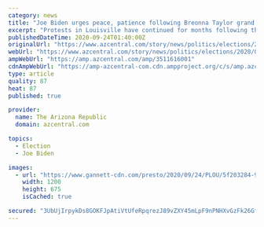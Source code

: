 ```yaml
---
category: news
title: "Joe Biden urges peace, patience following Breonna Taylor grand jury decision"
excerpt: "Protests in Louisville have continued for months following the March 13 police shooting of the 26-year-old EMT who was killed in her home."
publishedDateTime: 2020-09-24T01:40:00Z
originalUrl: "https://www.azcentral.com/story/news/politics/elections/2020/09/23/breonna-taylor-decision-joe-biden-urges-action-policing-reforms/3511616001/"
webUrl: "https://www.azcentral.com/story/news/politics/elections/2020/09/23/breonna-taylor-decision-joe-biden-urges-action-policing-reforms/3511616001/"
ampWebUrl: "https://amp.azcentral.com/amp/3511616001"
cdnAmpWebUrl: "https://amp-azcentral-com.cdn.ampproject.org/c/s/amp.azcentral.com/amp/3511616001"
type: article
quality: 87
heat: 87
published: true

provider:
  name: The Arizona Republic
  domain: azcentral.com

topics:
  - Election
  - Joe Biden

images:
  - url: "https://www.gannett-cdn.com/presto/2020/09/24/PLOU/5f203284-924b-4954-a263-1be8ff457995-breonna_strupp__n3i7797092320.jpg?auto=webp&crop=3999,2250,x0,y203&format=pjpg&width=1200"
    width: 1200
    height: 675
    isCached: true

secured: "3UbUjIrpykDs8GOKFJpAtiVtUfeRpqrezJ89vZXY45mLpF9nPNHXvGzFk26GfQ0iqUpeDZObxmfHih3E0yraVBQkdSchU9Qs6m1ZHgZNEwpq4fkCg1sjzuB2NoJwTcXO9kT+cFpx3IMS2B5+GhOscTqKCtWwEb1wK1BdORHSC7fdzbACU1nENhaxCnvSYhPFJyEVIQoAlFwPPSAVePWNVJtM7ZCW29Lm2ie/bZBLIQsrn/D9ezoAaXQzQS4B7JhUabJXEXezbT3O1p+n8cgRhNRQKRCJcccwMS0Zvha9+mowT7X9FMKjB/JI6P2h32c4YFdnMfB0bRUBROhtydtxReUFfGuZiIBh5S3TJuUxCKU=;5dMBDySFvErw4m4mby+jjw=="
---
```



